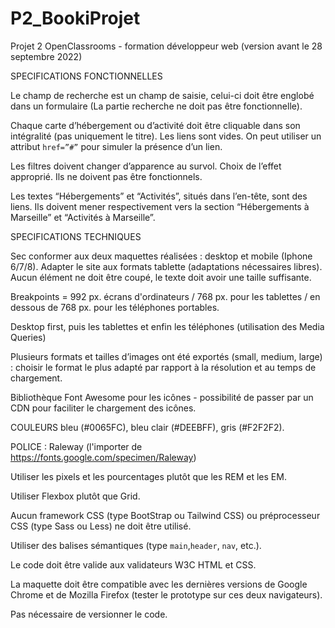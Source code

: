 # P2_BookiProjet

Projet 2 OpenClassrooms - formation développeur web (version avant le 28 septembre 2022)


SPECIFICATIONS FONCTIONNELLES

Le champ de recherche est un champ de saisie, celui-ci doit être englobé dans un formulaire (La partie recherche ne doit pas être fonctionnelle).

Chaque carte d’hébergement ou d’activité doit être cliquable dans son intégralité (pas uniquement le titre). Les liens sont vides. On peut utiliser un attribut `href=”#”` pour simuler la présence d’un lien.

Les filtres doivent changer d’apparence au survol. Choix de l’effet approprié. Ils ne doivent pas être fonctionnels.

Les textes “Hébergements” et “Activités”, situés dans l’en-tête, sont des liens. Ils doivent mener respectivement vers la section “Hébergements à Marseille” et “Activités à Marseille”.


SPECIFICATIONS TECHNIQUES

Sec conformer aux deux maquettes réalisées : desktop et mobile (Iphone 6/7/8). Adapter le site aux formats tablette (adaptations nécessaires libres). 
    Aucun élément ne doit être coupé, le texte doit avoir une taille suffisante.

Breakpoints = 992 px. écrans d'ordinateurs / 768 px. pour les tablettes / en dessous de 768 px. pour les téléphones portables.

Desktop first, puis les tablettes et enfin les téléphones (utilisation des Media Queries)

Plusieurs formats et tailles d’images ont été exportés (small, medium, large) : choisir le format le plus adapté par rapport à la résolution et au temps de chargement.

Bibliothèque Font Awesome pour les icônes - possibilité de passer par un CDN pour faciliter le chargement des icônes.

COULEURS bleu (#0065FC), bleu clair (#DEEBFF), gris (#F2F2F2).

POLICE : Raleway (l'importer de https://fonts.google.com/specimen/Raleway)

Utiliser les pixels et les pourcentages plutôt que les REM et les EM.

Utiliser Flexbox plutôt que Grid.

Aucun framework CSS (type BootStrap ou Tailwind CSS) ou préprocesseur CSS (type Sass ou Less) ne doit être utilisé.

Utiliser des balises sémantiques (type `main`,`header`, `nav`, etc.).

Le code doit être valide aux validateurs W3C HTML et CSS.

La maquette doit être compatible avec les dernières versions de Google Chrome et de Mozilla Firefox (tester le prototype sur ces deux navigateurs).

Pas nécessaire de versionner le code.
